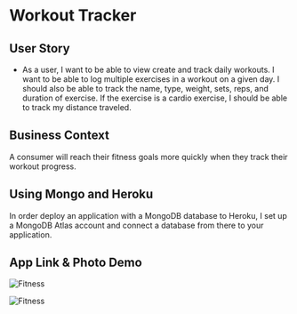 # Workout Tracker

## User Story

- As a user, I want to be able to view create and track daily workouts. I want to be able to log multiple exercises in a workout on a given day. I should also be able to track the name, type, weight, sets, reps, and duration of exercise. If the exercise is a cardio exercise, I should be able to track my distance traveled.

## Business Context

A consumer will reach their fitness goals more quickly when they track their workout progress.

## Using Mongo and Heroku

In order deploy an application with a MongoDB database to Heroku, I set up a MongoDB Atlas account and connect a database from there to your application.

## App Link & Photo Demo

![Fitness](https://dry-meadow-51216.herokuapp.com/?id=5ff22da9dca38d0017da43ea)

![Fitness]("./assets/fitnesstracker.png)
